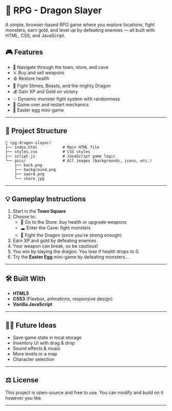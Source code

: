 # 🐉 RPG - Dragon Slayer

A simple, browser-based RPG game where you explore locations, fight monsters, earn gold, and level up by defeating enemies — all built with HTML, CSS, and JavaScript.

## 🎮 Features

- 👣 Navigate through the town, store, and cave  
- ⚔️ Buy and sell weapons  
- 🩸 Restore health  
- 🐲 Fight Slimes, Beasts, and the mighty Dragon  
- 💰 Gain XP and Gold on victory  
- 💥 Dynamic monster fight system with randomness  
- 🔁 Game over and restart mechanics  
- 🧪 Easter egg mini-game    

---

## 📂 Project Structure

```
📁 rpg-dragon-slayer/
├── index.html           # Main HTML file
├── styles.css           # CSS styles
├── script.js            # JavaScript game logic
└── pics/                # All images (backgrounds, icons, etc.)
    ├── back.png
    ├── background.png
    ├── sword.png
    └── share.jpg
```

---

## 💡 Gameplay Instructions

1. Start in the **Town Square**
2. Choose to:
   - 🛒 Go to the Store: buy health or upgrade weapons
   - 🕳️ Enter the Cave: fight monsters
   - 🐉 Fight the Dragon (once you're strong enough)
3. Earn XP and gold by defeating enemies
4. Your weapon can break, so be cautious!
5. You win by slaying the dragon. You lose if health drops to 0.
6. Try the **Easter Egg** mini-game by defeating monsters...

---

## 🛠 Built With

- **HTML5**
- **CSS3** (Flexbox, animations, responsive design)
- **Vanilla JavaScript**

---

## 🧙‍♂️ Future Ideas

- Save game state in local storage
- Inventory UI with drag & drop
- Sound effects & music
- More levels or a map
- Character selection

---

## ⚖️ License

This project is open-source and free to use. You can modify and build on it however you like.

---